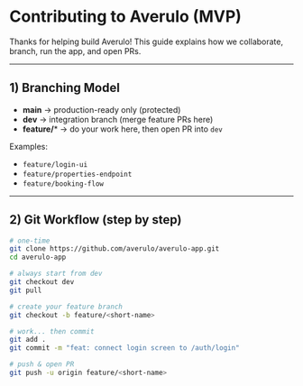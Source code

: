 # Contributing to Averulo (MVP)

Thanks for helping build Averulo! This guide explains how we collaborate, branch, run the app, and open PRs.

---

## 1) Branching Model

- **main** → production-ready only (protected)
- **dev** → integration branch (merge feature PRs here)
- **feature/*** → do your work here, then open PR into `dev`

Examples:
- `feature/login-ui`
- `feature/properties-endpoint`
- `feature/booking-flow`

---

## 2) Git Workflow (step by step)

```bash
# one-time
git clone https://github.com/averulo/averulo-app.git
cd averulo-app

# always start from dev
git checkout dev
git pull

# create your feature branch
git checkout -b feature/<short-name>

# work... then commit
git add .
git commit -m "feat: connect login screen to /auth/login"

# push & open PR
git push -u origin feature/<short-name>
